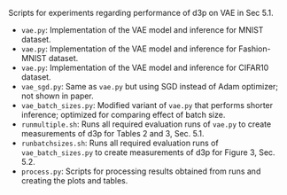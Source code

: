 Scripts for experiments regarding performance of d3p on VAE in Sec 5.1.

- `vae.py`: Implementation of the VAE model and inference for MNIST dataset.
- `vae.py`: Implementation of the VAE model and inference for Fashion-MNIST dataset.
- `vae.py`: Implementation of the VAE model and inference for CIFAR10 dataset.
- `vae_sgd.py`: Same as `vae.py` but using SGD instead of Adam optimizer; not shown in paper.
- `vae_batch_sizes.py`: Modified variant of `vae.py` that performs shorter inference; optimized for comparing effect of batch size.
- `runmultiple.sh`: Runs all required evaluation runs of `vae.py` to create measurements of d3p for Tables 2 and 3, Sec. 5.1.
- `runbatchsizes.sh`: Runs all required evaluation runs of `vae_batch_sizes.py` to create measurements of d3p for Figure 3, Sec. 5.2.
- `process.py`: Scripts for processing results obtained from runs and creating the plots and tables.
